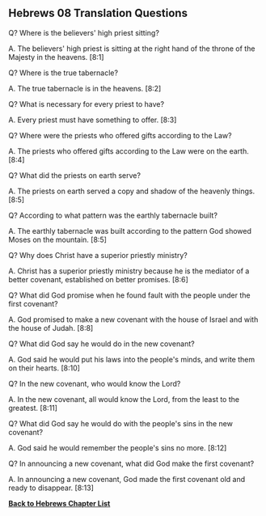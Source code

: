## Hebrews 08 Translation Questions ##

Q? Where is the believers' high priest sitting?

A. The believers' high priest is sitting at the right hand of the throne of the Majesty in the heavens. [8:1]

Q? Where is the true tabernacle?

A. The true tabernacle is in the heavens. [8:2]

Q? What is necessary for every priest to have?

A. Every priest must have something to offer. [8:3]

Q? Where were the priests who offered gifts according to the Law?

A. The priests who offered gifts according to the Law were on the earth. [8:4]

Q? What did the priests on earth serve?

A. The priests on earth served a copy and shadow of the heavenly things. [8:5]

Q? According to what pattern was the earthly tabernacle built?

A. The earthly tabernacle was built according to the pattern God showed Moses on the mountain. [8:5]

Q? Why does Christ have a superior priestly ministry?

A. Christ has a superior priestly ministry because he is the mediator of a better covenant, established on better promises. [8:6]

Q? What did God promise when he found fault with the people under the first covenant?

A. God promised to make a new covenant with the house of Israel and with the house of Judah. [8:8]

Q? What did God say he would do in the new covenant?

A. God said he would put his laws into the people's minds, and write them on their hearts. [8:10]

Q? In the new covenant, who would know the Lord?

A. In the new covenant, all would know the Lord, from the least to the greatest. [8:11]

Q? What did God say he would do with the people's sins in the new covenant?

A. God said he would remember the people's sins no more. [8:12]

Q? In announcing a new covenant, what did God make the first covenant?

A. In announcing a new covenant, God made the first covenant old and ready to disappear. [8:13]

__[Back to Hebrews Chapter List](./)__

